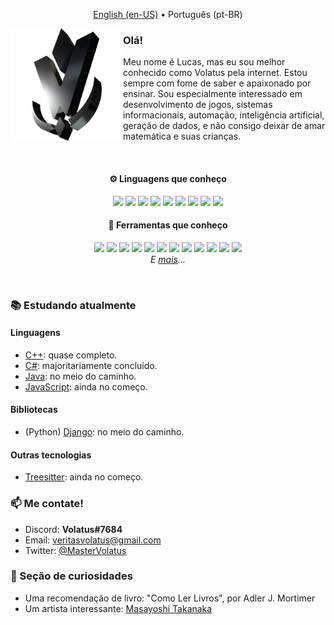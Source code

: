 <link rel="stylesheet" href="https://cdn.jsdelivr.net/gh/devicons/devicon@v2.15.1/devicon.min.css">

<p align="center">
    <a href="README.md">English (en-US)</a> • Português (pt-BR)
</p>

<img align="left" src="img/volatus-logo.png" height="180px">

### Olá!

Meu nome é Lucas, mas eu sou melhor conhecido como Volatus pela internet.
Estou sempre com fome de saber e apaixonado por ensinar.
Sou especialmente interessado em desenvolvimento de jogos, sistemas
informacionais, automação, inteligência artificial, geração de dados, e não
consigo deixar de amar matemática e suas crianças.

<br>

<h4 align="center">⚙️ Linguagens que conheço</h4>
<p align="center">
    <img src="https://cdn.jsdelivr.net/gh/devicons/devicon/icons/html5/html5-original.svg" height="28px">
    <img src="https://cdn.jsdelivr.net/gh/devicons/devicon/icons/css3/css3-original.svg" height="28px">
    <img src="https://cdn.jsdelivr.net/gh/devicons/devicon/icons/c/c-original.svg" height="28px">
    <img src="https://cdn.jsdelivr.net/gh/devicons/devicon/icons/cplusplus/cplusplus-original.svg" height="28px">
    <img src="https://cdn.jsdelivr.net/gh/devicons/devicon/icons/csharp/csharp-original.svg" height="28px">
    <img src="https://cdn.jsdelivr.net/gh/devicons/devicon/icons/python/python-original.svg" height="28px">
    <img src="https://cdn.jsdelivr.net/gh/devicons/devicon/icons/lua/lua-original.svg" height="28px">
    <img src="https://cdn.jsdelivr.net/gh/devicons/devicon/icons/latex/latex-original.svg" height="28px">
    <img src="https://cdn.jsdelivr.net/gh/devicons/devicon/icons/markdown/markdown-original.svg" height="28px">
<br>
</p>
<h4 align="center">🔨 Ferramentas que conheço</h4>
<p align="center">
    <img src="https://cdn.jsdelivr.net/gh/devicons/devicon/icons/git/git-original.svg" height="28px">
    <img src="https://cdn.jsdelivr.net/gh/devicons/devicon/icons/godot/godot-original.svg" height="28px">
    <img src="https://cdn.jsdelivr.net/gh/devicons/devicon/icons/photoshop/photoshop-plain.svg" height="28px">
    <img src="https://cdn.jsdelivr.net/gh/devicons/devicon/icons/premierepro/premierepro-original.svg" height="28px">
    <img src="https://cdn.jsdelivr.net/gh/devicons/devicon/icons/aftereffects/aftereffects-original.svg" height="28px">
    <img src="https://cdn.jsdelivr.net/gh/devicons/devicon/icons/inkscape/inkscape-original.svg" height="28px">
    <img src="https://upload.wikimedia.org/wikipedia/commons/3/3a/Neovim-mark.svg" height="28px">
    <img src="https://cdn.jsdelivr.net/gh/devicons/devicon/icons/vim/vim-original.svg" height="28px">
    <img src="https://cdn.jsdelivr.net/gh/devicons/devicon/icons/gimp/gimp-original.svg" height="28px">
    <img src="https://upload.wikimedia.org/wikipedia/commons/d/d3/OBS_Studio_Logo.svg" height="28px">
    <img src="https://upload.wikimedia.org/wikipedia/commons/9/90/DaVinci_Resolve_17_logo.svg" height="28px">
    <img src="https://upload.wikimedia.org/wikipedia/commons/6/63/Krita_Application_Logo.svg" height="28px">
<br>
    <i>E <a href="https://github.com/volatusveritas/volatile-island/blob/master/software.md">mais</a>...</i>
</p>

<br>

### 📚 Estudando atualmente

#### Linguagens

- [C++](https://www.learncpp.com): quase completo.
- [C#](https://learn.microsoft.com/en-us/dotnet/csharp/programming-guide/):
  majoritariamente concluído.
- [Java](https://docs.oracle.com/javase/tutorial/): no meio do caminho.
- [JavaScript](https://javascript.info): ainda no começo.

#### Bibliotecas

- (Python) [Django](https://www.djangoproject.com/start/): no meio do caminho.

#### Outras tecnologias

- [Treesitter](https://tree-sitter.github.io/tree-sitter/): ainda no começo.

### 📫 Me contate!

- Discord: **Volatus#7684**
- Email: [veritasvolatus@gmail.com](mailto:veritasvolatus@gmail.com)
- Twitter: [@MasterVolatus](https://twitter.com/MasterVolatus)

### 🌟 Seção de curiosidades

- Uma recomendação de livro: "Como Ler Livros", por Adler J. Mortimer
- Um artista interessante: [Masayoshi Takanaka](https://www.youtube.com/watch?v=YOX9LQ6v73w)
